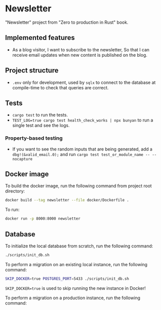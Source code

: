 # Newsletter

"Newsletter" project from "Zero to production in Rust" book.

## Implemented features

- As a blog visitor, I want to subscribe to the newsletter, So that I can
  receive email updates when new content is published on the blog.

## Project structure

- `.env` only for development, used by `sqlx` to connect to the database at
  compile-time to check that queries are correct.

## Tests

- `cargo test` to run the tests.
- `TEST_LOG=true cargo test health_check_works | npx bunyan` to run a single
  test
  and see the logs.

### Property-based testing

- If you want to see the random inputs that are being generated, add a
  `dbg!(&valid_email.0);` and run
  `cargo test test_or_module_name -- --nocapture`

## Docker image

To build the docker image, run the following command from project root
directory:

```bash
docker build --tag newsletter --file docker/Dockerfile .
```

To run:

```bash
docker run -p 8000:8000 newsletter
```

## Database

To initialize the local database from scratch, run the following command:

```bash
./scripts/init_db.sh
```

To perform a migration on an existing local instance, run the following command:

```bash
SKIP_DOCKER=true POSTGRES_PORT=5433 ./scripts/init_db.sh
```

`SKIP_DOCKER=true` is used to skip running the new instance in Docker!

To perform a migration on a production instance, run the following command:

```bash
```
